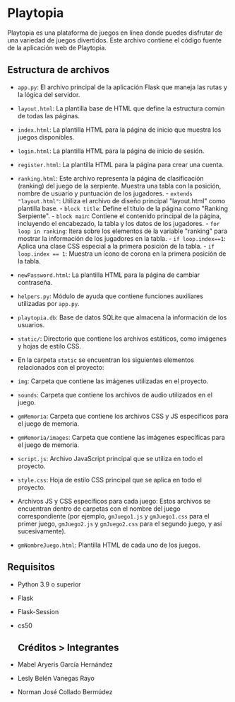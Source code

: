 # Playtopia

Playtopia es una plataforma de juegos en línea donde puedes disfrutar de una variedad de juegos divertidos. Este archivo contiene el código fuente de la aplicación web de Playtopia.

## Estructura de archivos

- `app.py`: El archivo principal de la aplicación Flask que maneja las rutas y la lógica del servidor.
- `layout.html`: La plantilla base de HTML que define la estructura común de todas las páginas.
- `index.html`: La plantilla HTML para la página de inicio que muestra los juegos disponibles.
- `login.html`: La plantilla HTML para la página de inicio de sesión.
- `register.html`: La plantilla HTML para la página para crear una cuenta.
- `ranking.html`: Este archivo representa la página de clasificación (ranking) del juego de la serpiente. Muestra una tabla con la posición, nombre de usuario y puntuación de los jugadores.
      - `extends "layout.html"`: Utiliza el archivo de diseño principal "layout.html" como plantilla base.
      - `block title`: Define el título de la página como "Ranking Serpiente".
      - `block main`: Contiene el contenido principal de la página, incluyendo el encabezado, la tabla y los datos de los jugadores.
      - `for loop in ranking`: Itera sobre los elementos de la variable "ranking" para mostrar la información de los jugadores en la tabla.
      - `if loop.index==1`: Aplica una clase CSS especial a la primera posición de la tabla.
      - `if loop.index == 1`: Muestra un ícono de corona en la primera posición de la tabla.
  
- `newPassword.html`: La plantilla HTML para la página de cambiar contraseña.

- `helpers.py`: Módulo de ayuda que contiene funciones auxiliares utilizadas por `app.py`.
- `playtopia.db`: Base de datos SQLite que almacena la información de los usuarios.

- `static/`: Directorio que contiene los archivos estáticos, como imágenes y hojas de estilo CSS.
- En la carpeta `static` se encuentran los siguientes elementos relacionados con el proyecto:

- `img`: Carpeta que contiene las imágenes utilizadas en el proyecto.
- `sounds`: Carpeta que contiene los archivos de audio utilizados en el juego.
- `gmMemoria`: Carpeta que contiene los archivos CSS y JS específicos para el juego de memoria.
- `gmMemoria/images`: Carpeta que contiene las imágenes específicas para el juego de memoria.
- `script.js`: Archivo JavaScript principal que se utiliza en todo el proyecto.
- `style.css`: Hoja de estilo CSS principal que se aplica en todo el proyecto.
- Archivos JS y CSS específicos para cada juego: Estos archivos se encuentran dentro de carpetas con el nombre del juego correspondiente (por ejemplo, `gmJuego1.js` y `gmJuego1.css` para el primer juego, `gmJuego2.js` y `gmJuego2.css` para el segundo juego, y así sucesivamente).

- `gmNombreJuego.html`: Plantilla HTML de cada uno de los juegos.


## Requisitos

- Python 3.9 o superior
- Flask
- Flask-Session
- cs50

  ## Créditos > Integrantes

- Mabel Aryeris García Hernández
- Lesly Belén Vanegas Rayo
- Norman José Collado Bermúdez
